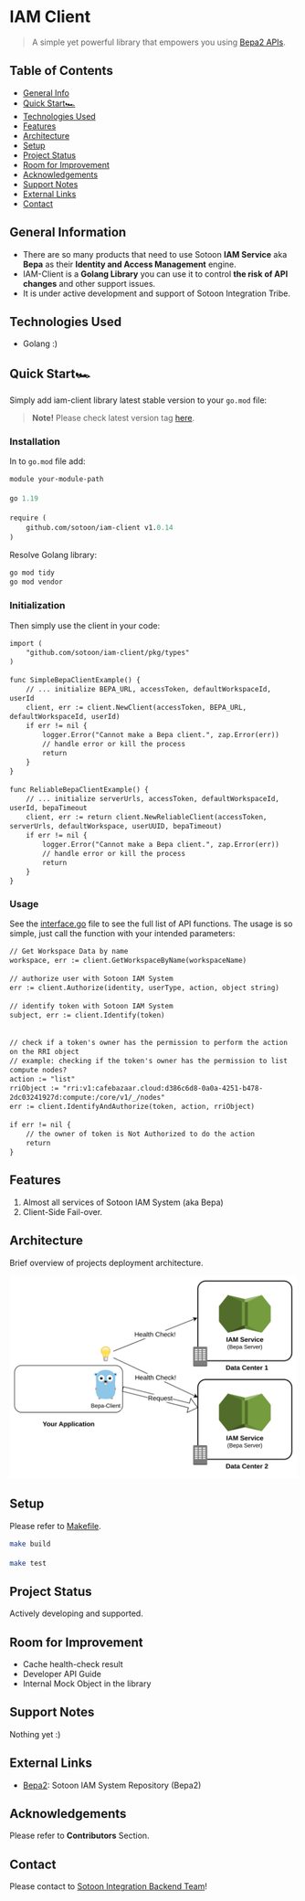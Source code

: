 # IAM Client
> A simple yet powerful library that empowers you using [Bepa2 APIs](https://bepa.sotoon.ir/swagger).

## Table of Contents
* [General Info](#general-information)
* [Quick Start🏎️](#quick-start)
* [Technologies Used](#technologies-used)
* [Features](#features)
* [Architecture](#architecture)
* [Setup](#setup)
* [Project Status](#project-status)
* [Room for Improvement](#room-for-improvement)
* [Acknowledgements](#acknowledgements)
* [Support Notes](#support-notes)
* [External Links](#external-links)
* [Contact](#contact)


## General Information
- There are so many products that need to use Sotoon **IAM Service** aka **Bepa** as their **Identity and Access Management** engine.
- IAM-Client is a **Golang Library** you can use it to control **the risk of API changes** and other support issues.
- It is under active development and support of Sotoon Integration Tribe.

## Technologies Used
- Golang :)

## Quick Start🏎 

Simply add iam-client library latest stable version to your `go.mod` file:
> **Note!** Please check latest version tag [here](https://github.com/sotoon/iam-client/tags).

### Installation

In to `go.mod` file add:
```mod
module your-module-path

go 1.19

require (
	github.com/sotoon/iam-client v1.0.14
)
```
Resolve Golang library:

```bash
go mod tidy
go mod vendor
```
### Initialization

Then simply use the client in your code:

```golang
import (
	"github.com/sotoon/iam-client/pkg/types"
)

func SimpleBepaClientExample() {
    // ... initialize BEPA_URL, accessToken, defaultWorkspaceId, userId
    client, err := client.NewClient(accessToken, BEPA_URL, defaultWorkspaceId, userId)
    if err != nil {
        logger.Error("Cannot make a Bepa client.", zap.Error(err))
        // handle error or kill the process
        return
    }
}

func ReliableBepaClientExample() {
    // ... initialize serverUrls, accessToken, defaultWorkspaceId, userId, bepaTimeout
    client, err := return client.NewReliableClient(accessToken, serverUrls, defaultWorkspace, userUUID, bepaTimeout)
    if err != nil {
        logger.Error("Cannot make a Bepa client.", zap.Error(err))
        // handle error or kill the process
        return
    }
}

```

### Usage

See the [interface.go](pkg/client/interface.go) file to see the full list of API functions. The usage is so simple, just call the function with your intended parameters:

```golang
// Get Workspace Data by name
workspace, err := client.GetWorkspaceByName(workspaceName)

// authorize user with Sotoon IAM System
err := client.Authorize(identity, userType, action, object string)

// identify token with Sotoon IAM System
subject, err := client.Identify(token)


// check if a token's owner has the permission to perform the action on the RRI object
// example: checking if the token's owner has the permission to list compute nodes?
action := "list"
rriObject := "rri:v1:cafebazaar.cloud:d386c6d8-0a0a-4251-b478-2dc03241927d:compute:/core/v1/_/nodes"
err := client.IdentifyAndAuthorize(token, action, rriObject)

if err != nil {
    // the owner of token is Not Authorized to do the action
    return
}

```

## Features

1. Almost all services of Sotoon IAM System (aka Bepa)
2. Client-Side Fail-over.

## Architecture
Brief overview of projects deployment architecture.

![Bepa Client Failover](./docs/bepa_client_failover.png)


## Setup
Please refer to [Makefile](Makefile).

```bash
make build

make test
```

## Project Status

Actively developing and supported.

## Room for Improvement
- Cache health-check result
- Developer API Guide
- Internal Mock Object in the library

## Support Notes
Nothing yet :)

## External Links

- [Bepa2](https://github.com/sotoon/bepa2): Sotoon IAM System Repository (Bepa2)

## Acknowledgements
Please refer to **Contributors** Section.


## Contact
Please contact to [Sotoon Integration Backend Team](https://github.com/sotoon)!

